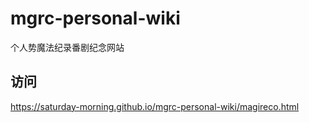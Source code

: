 # mgrc-personal-wiki
个人势魔法纪录番剧纪念网站

## 访问
https://saturday-morning.github.io/mgrc-personal-wiki/magireco.html
